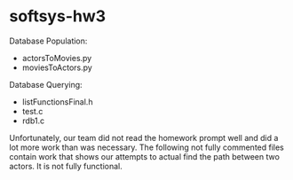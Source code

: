 softsys-hw3
===========

Database Population:
* actorsToMovies.py
* moviesToActors.py


Database Querying:
* listFunctionsFinal.h
* test.c
* rdb1.c


Unfortunately, our team did not read the homework prompt well and did a lot more work than was necessary. The following not fully commented files contain work that shows our attempts to actual find the path between two actors. It is not fully functional. 
